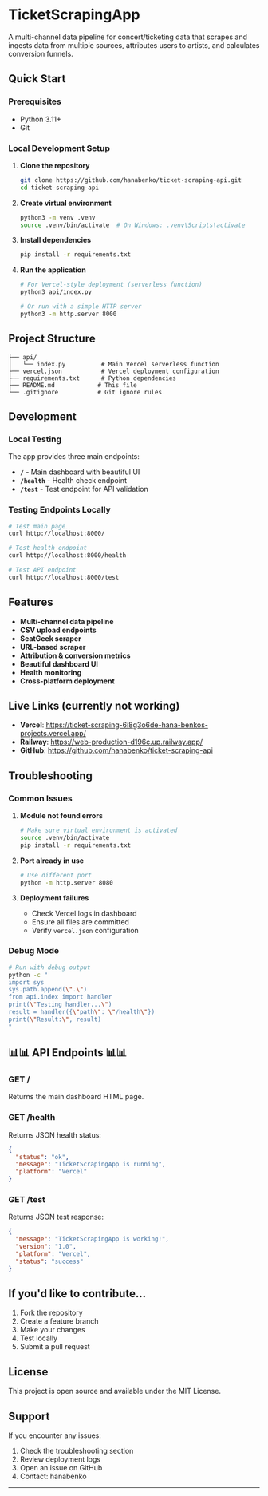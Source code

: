 # TicketScrapingApp

A multi-channel data pipeline for concert/ticketing data that scrapes and ingests data from multiple sources, attributes users to artists, and calculates conversion funnels.

## Quick Start

### Prerequisites
- Python 3.11+
- Git

### Local Development Setup

1. **Clone the repository**
   ```bash
   git clone https://github.com/hanabenko/ticket-scraping-api.git
   cd ticket-scraping-api
   ```

2. **Create virtual environment**
   ```bash
   python3 -m venv .venv
   source .venv/bin/activate  # On Windows: .venv\Scripts\activate
   ```

3. **Install dependencies**
   ```bash
   pip install -r requirements.txt
   ```

4. **Run the application**
   ```bash
   # For Vercel-style deployment (serverless function)
   python3 api/index.py
   
   # Or run with a simple HTTP server
   python3 -m http.server 8000
   ```

## Project Structure

```
├── api/
│   └── index.py          # Main Vercel serverless function
├── vercel.json           # Vercel deployment configuration
├── requirements.txt      # Python dependencies
├── README.md            # This file
└── .gitignore           # Git ignore rules
```

## Development

### Local Testing

The app provides three main endpoints:

- **`/`** - Main dashboard with beautiful UI
- **`/health`** - Health check endpoint
- **`/test`** - Test endpoint for API validation

### Testing Endpoints Locally

```bash
# Test main page
curl http://localhost:8000/

# Test health endpoint
curl http://localhost:8000/health

# Test API endpoint
curl http://localhost:8000/test
```

## Features

- **Multi-channel data pipeline**
- **CSV upload endpoints**
- **SeatGeek scraper**
- **URL-based scraper**
- **Attribution & conversion metrics**
- **Beautiful dashboard UI**
- **Health monitoring**
- **Cross-platform deployment**

## Live Links (currently not working)

- **Vercel**: https://ticket-scraping-6i8g3o6de-hana-benkos-projects.vercel.app/
- **Railway**: https://web-production-d196c.up.railway.app/
- **GitHub**: https://github.com/hanabenko/ticket-scraping-api

## Troubleshooting

### Common Issues

1. **Module not found errors**
   ```bash
   # Make sure virtual environment is activated
   source .venv/bin/activate
   pip install -r requirements.txt
   ```

2. **Port already in use**
   ```bash
   # Use different port
   python -m http.server 8080
   ```

3. **Deployment failures**
   - Check Vercel logs in dashboard
   - Ensure all files are committed
   - Verify `vercel.json` configuration

### Debug Mode

```bash
# Run with debug output
python -c "
import sys
sys.path.append(\".\")
from api.index import handler
print(\"Testing handler...\")
result = handler({\"path\": \"/health\"})
print(\"Result:\", result)
"
```

## 📊📊  API Endpoints 📊📊 

### GET /
Returns the main dashboard HTML page.

### GET /health
Returns JSON health status:
```json
{
  "status": "ok",
  "message": "TicketScrapingApp is running",
  "platform": "Vercel"
}
```

### GET /test
Returns JSON test response:
```json
{
  "message": "TicketScrapingApp is working!",
  "version": "1.0",
  "platform": "Vercel",
  "status": "success"
}
```

## If you'd like to contribute...

1. Fork the repository
2. Create a feature branch
3. Make your changes
4. Test locally
5. Submit a pull request

## License

This project is open source and available under the MIT License.

## Support

If you encounter any issues:
1. Check the troubleshooting section
2. Review deployment logs
3. Open an issue on GitHub
4. Contact: hanabenko

---
